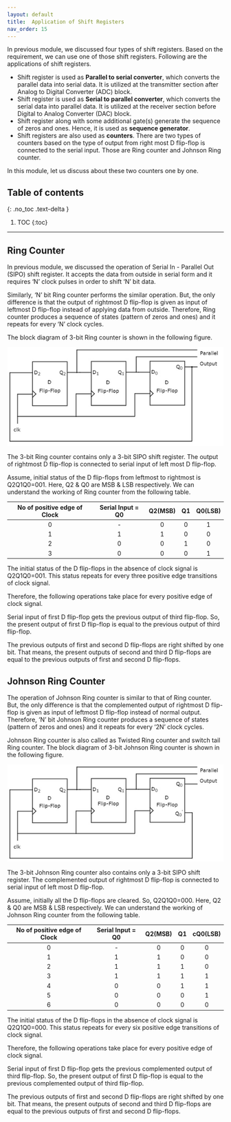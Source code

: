 ```yaml
---
layout: default
title:  Application of Shift Registers
nav_order: 15
---
```


In previous module, we discussed four types of shift registers. Based on the requirement, we can use one of those shift registers. Following are the applications of shift registers.

* Shift register is used as **Parallel to serial converter**, which converts the parallel data into serial data. It is utilized at the transmitter section after Analog to Digital Converter (ADC) block.
* Shift register is used as **Serial to parallel converter**, which converts the serial data into parallel data. It is utilized at the receiver section before Digital to Analog Converter (DAC) block.
* Shift register along with some additional gate(s) generate the sequence of zeros and ones. Hence, it is used as **sequence generator**.
* Shift registers are also used as **counters**. There are two types of counters based on the type of output from right most D flip-flop is connected to the serial input. Those are Ring counter and Johnson Ring counter.

In this module, let us discuss about these two counters one by one.

## Table of contents
{: .no_toc .text-delta }

1. TOC
{:toc}

---

## Ring Counter
In previous module, we discussed the operation of Serial In - Parallel Out (SIPO) shift register. It accepts the data from outside in serial form and it requires ‘N’ clock pulses in order to shift ‘N’ bit data.

Similarly, ‘N’ bit Ring counter performs the similar operation. But, the only difference is that the output of rightmost D flip-flop is given as input of leftmost D flip-flop instead of applying data from outside. Therefore, Ring counter produces a sequence of states (pattern of zeros and ones) and it repeats for every ‘N’ clock cycles.

The block diagram of 3-bit Ring counter is shown in the following figure.

<div style="text-align:center"><img src="../assets/images/ring_counter.jpg" /></div>

The 3-bit Ring counter contains only a 3-bit SIPO shift register. The output of rightmost D flip-flop is connected to serial input of left most D flip-flop.

Assume, initial status of the D flip-flops from leftmost to rightmost is Q2Q1Q0=001. Here, Q2 & Q0 are MSB & LSB respectively. We can understand the working of Ring counter from the following table.

|No of positive edge of Clock|	Serial Input = Q0 |	Q2(MSB) |	Q1	 |Q0(LSB)|
|:--------------------------:|:------------------:|:-------:|:------:|:-----:|
|0	|-	|0	|0	|1  |
|1	|1	|1	|0	|0  |
|2	|0	|0	|1	|0  |
|3	|0	|0	|0	|1  |


The initial status of the D flip-flops in the absence of clock signal is Q2Q1Q0=001. This status repeats for every three positive edge transitions of clock signal.

Therefore, the following operations take place for every positive edge of clock signal.

Serial input of first D flip-flop gets the previous output of third flip-flop. So, the present output of first D flip-flop is equal to the previous output of third flip-flop.

The previous outputs of first and second D flip-flops are right shifted by one bit. That means, the present outputs of second and third D flip-flops are equal to the previous outputs of first and second D flip-flops.

## Johnson Ring Counter
The operation of Johnson Ring counter is similar to that of Ring counter. But, the only difference is that the complemented output of rightmost D flip-flop is given as input of leftmost D flip-flop instead of normal output. Therefore, ‘N’ bit Johnson Ring counter produces a sequence of states (pattern of zeros and ones) and it repeats for every ‘2N’ clock cycles.

Johnson Ring counter is also called as Twisted Ring counter and switch tail Ring counter. The block diagram of 3-bit Johnson Ring counter is shown in the following figure.

<div style="text-align:center"><img src="../assets/images/twisted_ring_counter.jpg" /></div>

The 3-bit Johnson Ring counter also contains only a 3-bit SIPO shift register. The complemented output of rightmost D flip-flop is connected to serial input of left most D flip-flop.

Assume, initially all the D flip-flops are cleared. So, Q2Q1Q0=000. Here, Q2 & Q0 are MSB & LSB respectively. We can understand the working of Johnson Ring counter from the following table.

|No of positive edge of Clock|	Serial Input = Q0 |	Q2(MSB) |	Q1   |cQ0(LSB)|
|:--------------------------:|:------------------:|:-------:|:------:|:------:|
|0	|-	|0	|0	|0  |
|1	|1	|1	|0	|0  |
|2	|1	|1	|1	|0  |
|3	|1	|1	|1	|1  |
|4	|0	|0	|1	|1  |
|5	|0	|0	|0	|1  |
|6	|0	|0	|0	|0  |


The initial status of the D flip-flops in the absence of clock signal is Q2Q1Q0=000. This status repeats for every six positive edge transitions of clock signal.

Therefore, the following operations take place for every positive edge of clock signal.

Serial input of first D flip-flop gets the previous complemented output of third flip-flop. So, the present output of first D flip-flop is equal to the previous complemented output of third flip-flop.

The previous outputs of first and second D flip-flops are right shifted by one bit. That means, the present outputs of second and third D flip-flops are equal to the previous outputs of first and second D flip-flops.

